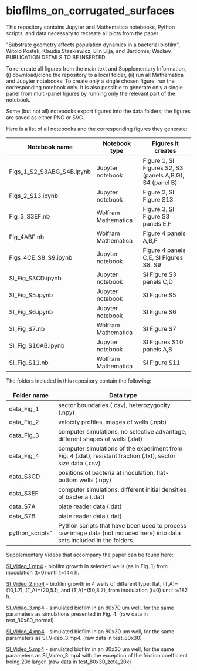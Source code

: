 # biofilms_on_corrugated_surfaces
This repository contains Jupyter and Mathematica notebooks, Python scripts, and data necessary to recreate all plots from the paper 

"Substrate geometry affects population dynamics in a bacterial biofilm", Witold Postek, Klaudia Staskiewicz, Elin Lilja, and Bartlomiej Waclaw, PUBLICATION DETAILS TO BE INSERTED

To re-create all figures from the main text and Supplementary Information, (i) download/clone the repository to a local folder, (ii) run all Mathematica and Jupyter notebooks. 
To create only a single chosen figure, run the corresponding notebook only. It is also possible to generate only a single panel from multi-panel figures by running only the relevant part of the notebook.

Some (but not all) notebooks export figures into the data folders; the figures are saved as either PNG or SVG.

Here is a list of all notebooks and the corresponding figures they generate:

Notebook name  | Notebook type | Figures it creates
------------- | ------------- | -------------
Figs_1_S2_S3ABG_S4B.ipynb | Jupyter notebook | Figure 1, SI Figures S2, S3 (panels A,B,G), S4 (panel B)
Figs_2_S13.ipynb | Jupyter notebook | Figure 2, SI Figure S13
Fig_3_S3EF.nb | Wolfram Mathematica | Figure 3, SI Figure S3 panels E,F
Fig_4ABF.nb  | Wolfram Mathematica | Figure 4 panels A,B,F
Figs_4CE_S8_S9.ipynb | Jupyter notebook | Figure 4 panels C,E, SI Figures S8, S9
SI_Fig_S3CD.ipynb | Jupyter notebook | SI Figure S3 panels C,D
SI_Fig_S5.ipynb | Jupyter notebook | SI Figure S5
SI_Fig_S6.ipynb | Jupyter notebook | SI Figure S6
SI_Fig_S7.nb | Wolfram Mathematica | SI Figure S7
SI_Fig_S10AB.ipynb | Jupyter notebook | SI Figures S10 panels A,B
SI_Fig_S11.nb | Wolfram Mathematica | SI Figure S11

The folders included in this repository contain the following:

Folder name | Data type
------------- | -------------
data_Fig_1 | sector boundaries (.csv), heterozygocity (.npy) 
data_Fig_2 | velocity profiles, images of wells (.npb)
data_Fig_3 | computer simulations, no selective advantage, different shapes of wells (.dat)
data_Fig_4 | computer simulations of the experiment from Fig. 4 (.dat), resistant fraction (.txt), sector size data (.csv)
data_S3CD | positions of bacteria at inoculation, flat-bottom wells (.npy)
data_S3EF | computer simulations, different initial densities of bacteria (.dat)
data_S7A | plate reader data (.dat)
data_S7B | plate reader data (.dat)
python_scripts" | Python scripts that have been used to process raw image data (not included here) into data sets included in the folders.

Supplementary Videos that accompany the paper can be found here:

[SI_Video_1.mp4](https://drive.google.com/file/d/14iyic3otvFJQu2msvVp4BJx5odrc9IEq/view?usp=drive_link) - biofilm growth in selected wells (as in Fig. 1) from inoculation (t=0) until t=144 h.

[SI_Video_2.mp4](https://drive.google.com/file/d/16Ci4M7xqwNQUY3_ruPsHmT-WE9_3XJOf/view?usp=drive_link) - biofilm growth in 4 wells of different type: flat, (T,A)=(10,1.7), (T,A)=(20,5.1), and (T,A)=(50,8.7), from inoculation (t=0) until t=182 h.

[SI_Video_3.mp4](https://drive.google.com/file/d/1HvDA5ihCHf6GBohLbYQ-m3IseaWurSmb/view?usp=drive_link) - simulated biofilm in an 80x70 um well, for the same parameters as simulations presented in Fig. 4.  (raw data in test_80x80_normal)

[SI_Video_4.mp4](https://drive.google.com/file/d/1Ubm9To1DWivnUAsXomiZgopGF9U2I8Wb/view?usp=drive_link) - simulated biofilm in an 80x30 um well, for the same parameters as SI_Video_3.mp4. (raw data in test_80x30)

[SI_Video_5.mp4](https://drive.google.com/file/d/1G2bwqpoWgxEBNsyiL8_jH27fp4jQ6j4I/view?usp=drive_link) - simulated biofilm in an 80x30 um well, for the same parameters as SI_Video_3.mp4 with the exception of the friction coefficient being 20x larger. (raw data in test_80x30_zeta_20x)

